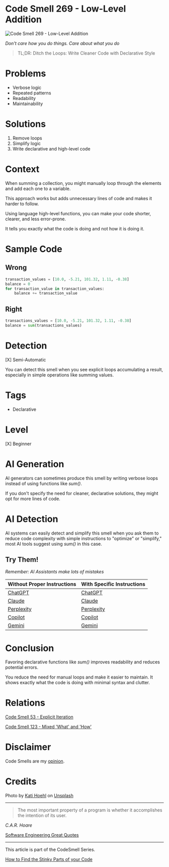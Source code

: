 # Code Smell 269 - Low-Level Addition

![Code Smell 269 - Low-Level Addition](Code%20Smell%20269%20-%20Low-Level%20Addition.jpg)

*Don't care how you do things. Care about what you do*

> TL;DR: Ditch the Loops: Write Cleaner Code with Declarative Style

# Problems

- Verbose logic
- Repeated patterns
- Readability
- Maintainability

# Solutions

1. Remove loops
2. Simplify logic
3. Write declarative and high-level code

# Context

When summing a collection, you might manually loop through the elements and add each one to a variable. 

This approach works but adds unnecessary lines of code and makes it harder to follow. 

Using language high-level functions, you can make your code shorter, clearer, and less error-prone.

It tells you exactly what the code is doing and not how it is doing it.

# Sample Code

## Wrong

<!-- [Gist Url](https://gist.github.com/mcsee/77bb05bc96d301c961d096fa5bbd4687) -->

```python
transaction_values = [10.0, -5.21, 101.32, 1.11, -0.38]
balance = 0
for transaction_value in transaction_values:
    balance += transaction_value
```

## Right

<!-- [Gist Url](https://gist.github.com/mcsee/1dd5fadc08e94b85be0d1cfca26ce8a6) -->

```python
transactions_values = [10.0, -5.21, 101.32, 1.11, -0.38]
balance = sum(transactions_values)
```

# Detection

[X] Semi-Automatic 

You can detect this smell when you see explicit loops accumulating a result, especially in simple operations like summing values.  

# Tags

- Declarative

# Level

[X] Beginner 

# AI Generation

AI generators can sometimes produce this smell by writing verbose loops instead of using functions like *sum()*.

If you don't specify the need for cleaner, declarative solutions, they might opt for more lines of code.

# AI Detection

AI systems can easily detect and simplify this smell when you ask them to reduce code complexity with simple instructions to "optimize" or "simplify," most AI tools suggest using *sum()* in this case.

## Try Them!

*Remember: AI Assistants make lots of mistakes*

| Without Proper Instructions    | With Specific Instructions |
| -------- | ------- |
| [ChatGPT](https://chat.openai.com/?q=Correct+and+explain+this+code%3A+%60%60%60python%0D%0Atransaction_values+%3D+%5B10.0%2C+-5.21%2C+101.32%2C+1.11%2C+-0.38%5D%0D%0Abalance+%3D+0%0D%0Afor+transaction_value+in+transaction_values%3A%0D%0A++++balance+%2B%3D+transaction_value%0D%0A%60%60%60) | [ChatGPT](https://chat.openai.com/?q=Convert+it+to+more+declarative%3A+%60%60%60python%0D%0Atransaction_values+%3D+%5B10.0%2C+-5.21%2C+101.32%2C+1.11%2C+-0.38%5D%0D%0Abalance+%3D+0%0D%0Afor+transaction_value+in+transaction_values%3A%0D%0A++++balance+%2B%3D+transaction_value%0D%0A%60%60%60) |
| [Claude](https://claude.ai/new?q=Correct+and+explain+this+code%3A+%60%60%60python%0D%0Atransaction_values+%3D+%5B10.0%2C+-5.21%2C+101.32%2C+1.11%2C+-0.38%5D%0D%0Abalance+%3D+0%0D%0Afor+transaction_value+in+transaction_values%3A%0D%0A++++balance+%2B%3D+transaction_value%0D%0A%60%60%60) | [Claude](https://claude.ai/new?q=Convert+it+to+more+declarative%3A+%60%60%60python%0D%0Atransaction_values+%3D+%5B10.0%2C+-5.21%2C+101.32%2C+1.11%2C+-0.38%5D%0D%0Abalance+%3D+0%0D%0Afor+transaction_value+in+transaction_values%3A%0D%0A++++balance+%2B%3D+transaction_value%0D%0A%60%60%60) |
| [Perplexity](https://perplexity.ai/?q=Correct+and+explain+this+code%3A+%60%60%60python%0D%0Atransaction_values+%3D+%5B10.0%2C+-5.21%2C+101.32%2C+1.11%2C+-0.38%5D%0D%0Abalance+%3D+0%0D%0Afor+transaction_value+in+transaction_values%3A%0D%0A++++balance+%2B%3D+transaction_value%0D%0A%60%60%60) | [Perplexity](https://perplexity.ai/?q=Convert+it+to+more+declarative%3A+%60%60%60python%0D%0Atransaction_values+%3D+%5B10.0%2C+-5.21%2C+101.32%2C+1.11%2C+-0.38%5D%0D%0Abalance+%3D+0%0D%0Afor+transaction_value+in+transaction_values%3A%0D%0A++++balance+%2B%3D+transaction_value%0D%0A%60%60%60) |
| [Copilot](https://www.bing.com/chat?showconv=1&sendquery=1&q=Correct+and+explain+this+code%3A+%60%60%60python%0D%0Atransaction_values+%3D+%5B10.0%2C+-5.21%2C+101.32%2C+1.11%2C+-0.38%5D%0D%0Abalance+%3D+0%0D%0Afor+transaction_value+in+transaction_values%3A%0D%0A++++balance+%2B%3D+transaction_value%0D%0A%60%60%60) | [Copilot](https://www.bing.com/chat?showconv=1&sendquery=1&q=Convert+it+to+more+declarative%3A+%60%60%60python%0D%0Atransaction_values+%3D+%5B10.0%2C+-5.21%2C+101.32%2C+1.11%2C+-0.38%5D%0D%0Abalance+%3D+0%0D%0Afor+transaction_value+in+transaction_values%3A%0D%0A++++balance+%2B%3D+transaction_value%0D%0A%60%60%60) |
| [Gemini](https://gemini.google.com/?q=Correct+and+explain+this+code%3A+%60%60%60python%0D%0Atransaction_values+%3D+%5B10.0%2C+-5.21%2C+101.32%2C+1.11%2C+-0.38%5D%0D%0Abalance+%3D+0%0D%0Afor+transaction_value+in+transaction_values%3A%0D%0A++++balance+%2B%3D+transaction_value%0D%0A%60%60%60) | [Gemini](https://gemini.google.com/?q=Convert+it+to+more+declarative%3A+%60%60%60python%0D%0Atransaction_values+%3D+%5B10.0%2C+-5.21%2C+101.32%2C+1.11%2C+-0.38%5D%0D%0Abalance+%3D+0%0D%0Afor+transaction_value+in+transaction_values%3A%0D%0A++++balance+%2B%3D+transaction_value%0D%0A%60%60%60) | 

# Conclusion

Favoring declarative functions like *sum()* improves readability and reduces potential errors. 

You reduce the need for manual loops and make it easier to maintain. It shows exactly what the code is doing with minimal syntax and clutter.

# Relations

[Code Smell 53 - Explicit Iteration](https://github.com/mcsee/Software-Design-Articles/tree/main/Articles/Code%20Smells/Code%20Smell%2053%20-%20Explicit%20Iteration/readme.md)

[Code Smell 123 - Mixed 'What' and 'How'](https://github.com/mcsee/Software-Design-Articles/tree/main/Articles/Code%20Smells/Code%20Smell%20123%20-%20Mixed%20'What'%20and%20'How'/readme.md)

# Disclaimer

Code Smells are my [opinion](https://github.com/mcsee/Software-Design-Articles/tree/main/Articles/Blogging/I%20Wrote%20More%20than%2090%20Articles%20on%202021%20Here%20is%20What%20I%20Learned/readme.md).

# Credits

Photo by [Kati Hoehl](https://unsplash.com/@helenatheactress) on [Unsplash](https://unsplash.com/photos/a-wooden-abacusk-sitting-on-top-of-a-table-next-to-a-plant-i3rBo3b9QbA)
    
* * *

> The most important property of a program is whether it accomplishes the intention of its user.

_C.A.R. Hoare_
 
[Software Engineering Great Quotes](https://github.com/mcsee/Software-Design-Articles/tree/main/Articles/Quotes/Software%20Engineering%20Great%20Quotes/readme.md)

* * *

This article is part of the CodeSmell Series.

[How to Find the Stinky Parts of your Code](https://github.com/mcsee/Software-Design-Articles/tree/main/Articles/Code%20Smells/How%20to%20Find%20the%20Stinky%20parts%20of%20your%20Code/readme.md)